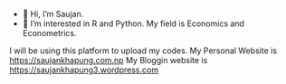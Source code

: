 - 👋 Hi, I’m Saujan.
- 👀 I’m interested in R and Python. My field is Economics and Econometrics.

I will be using this platform to upload my codes. 
My Personal Website is https://saujankhapung.com.np 
My Bloggin website is https://saujankhapung3.wordpress.com
